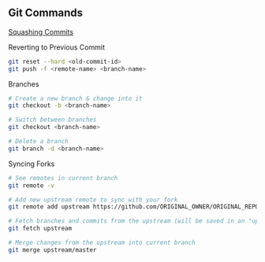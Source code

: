 ## Git Commands
[Squashing Commits](https://www.devroom.io/2011/07/05/git-squash-your-latests-commits-into-one/)

Reverting to Previous Commit
```bash
git reset --hard <old-commit-id>
git push -f <remote-name> <branch-name>
```
Branches
```bash
# Create a new branch & change into it
git checkout -b <branch-name>

# Switch between branches
git checkout <branch-name>

# Delete a branch
git branch -d <branch-name>
```

Syncing Forks
```bash
# See remotes in current branch
git remote -v

# Add new upstream remote to sync with your fork
git remote add upstream https://github.com/ORIGINAL_OWNER/ORIGINAL_REPOSITORY.git

# Fetch branches and commits from the upstream (will be saved in an "upstream/master" branch)
git fetch upstream

# Merge changes from the upstream into current branch
git merge upstream/master
```
